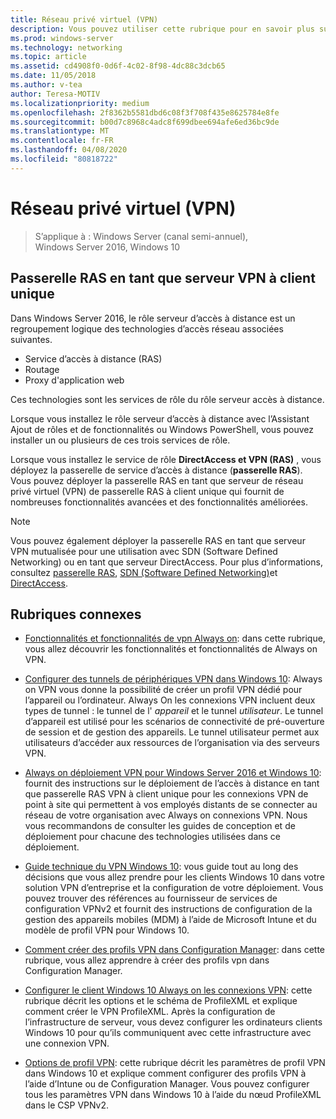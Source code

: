 ```yaml
---
title: Réseau privé virtuel (VPN)
description: Vous pouvez utiliser cette rubrique pour en savoir plus sur les fonctionnalités et fonctionnalités VPN de Windows Server 2016 et Windows 10.
ms.prod: windows-server
ms.technology: networking
ms.topic: article
ms.assetid: cd4908f0-0d6f-4c02-8f98-4dc88c3dcb65
ms.date: 11/05/2018
ms.author: v-tea
author: Teresa-MOTIV
ms.localizationpriority: medium
ms.openlocfilehash: 2f8362b5581dbd6c08f3f708f435e8625784e8fe
ms.sourcegitcommit: b00d7c8968c4adc8f699dbee694afe6ed36bc9de
ms.translationtype: MT
ms.contentlocale: fr-FR
ms.lasthandoff: 04/08/2020
ms.locfileid: "80818722"
---
```

# <a name="virtual-private-networking-vpn"></a>Réseau privé virtuel (VPN)

>S’applique à : Windows Server (canal semi-annuel), Windows Server 2016, Windows 10

## <a name="ras-gateway-as-a-single-tenant-vpn-server"></a>Passerelle RAS en tant que serveur VPN à client unique

Dans Windows Server 2016, le rôle serveur d’accès à distance est un regroupement logique des technologies d’accès réseau associées suivantes.

- Service d’accès à distance (RAS)
- Routage
- Proxy d'application web

Ces technologies sont les services de rôle du rôle serveur accès à distance.

Lorsque vous installez le rôle serveur d’accès à distance avec l’Assistant Ajout de rôles et de fonctionnalités ou Windows PowerShell, vous pouvez installer un ou plusieurs de ces trois services de rôle.

Lorsque vous installez le service de rôle **DirectAccess et VPN (RAS)** , vous déployez la passerelle de service d’accès à distance (**passerelle RAS**). Vous pouvez déployer la passerelle RAS en tant que serveur de réseau privé virtuel (VPN) de passerelle RAS à client unique qui fournit de nombreuses fonctionnalités avancées et des fonctionnalités améliorées.

>[!NOTE]
>Vous pouvez également déployer la passerelle RAS en tant que serveur VPN mutualisée pour une utilisation avec SDN (Software Defined Networking) ou en tant que serveur DirectAccess. Pour plus d’informations, consultez [passerelle RAS](https://docs.microsoft.com/windows-server/remote/remote-access/ras-gateway/ras-gateway), [SDN (Software Defined Networking)](https://docs.microsoft.com/windows-server/networking/sdn/software-defined-networking)et [DirectAccess](https://docs.microsoft.com/windows-server/remote/remote-access/directaccess/directaccess).

## <a name="related-topics"></a>Rubriques connexes
- [Fonctionnalités et fonctionnalités de vpn Always on](vpn-map-da.md): dans cette rubrique, vous allez découvrir les fonctionnalités et fonctionnalités de Always on VPN. 

- [Configurer des tunnels de périphériques VPN dans Windows 10](vpn-device-tunnel-config.md): Always on VPN vous donne la possibilité de créer un profil VPN dédié pour l’appareil ou l’ordinateur. Always On les connexions VPN incluent deux types de tunnel : le tunnel de l' _appareil_ et le tunnel _utilisateur_. Le tunnel d’appareil est utilisé pour les scénarios de connectivité de pré-ouverture de session et de gestion des appareils. Le tunnel utilisateur permet aux utilisateurs d’accéder aux ressources de l’organisation via des serveurs VPN.

- [Always on déploiement VPN pour Windows Server 2016 et Windows 10](always-on-vpn/deploy/always-on-vpn-deploy.md): fournit des instructions sur le déploiement de l’accès à distance en tant que passerelle RAS VPN à client unique pour les connexions VPN de point à site qui permettent à vos employés distants de se connecter au réseau de votre organisation avec Always on connexions VPN. Nous vous recommandons de consulter les guides de conception et de déploiement pour chacune des technologies utilisées dans ce déploiement.

- [Guide technique du VPN Windows 10](https://docs.microsoft.com/windows/access-protection/vpn/vpn-guide): vous guide tout au long des décisions que vous allez prendre pour les clients Windows 10 dans votre solution VPN d’entreprise et la configuration de votre déploiement. Vous pouvez trouver des références au fournisseur de services de configuration VPNv2 et fournit des instructions de configuration de la gestion des appareils mobiles (MDM) à l’aide de Microsoft Intune et du modèle de profil VPN pour Windows 10.

- [Comment créer des profils VPN dans Configuration Manager](https://docs.microsoft.com/configmgr/protect/deploy-use/create-vpn-profiles): dans cette rubrique, vous allez apprendre à créer des profils vpn dans Configuration Manager.

- [Configurer le client Windows 10 Always on les connexions VPN](https://docs.microsoft.com/windows-server/remote/remote-access/vpn/always-on-vpn/deploy/vpn-deploy-client-vpn-connections): cette rubrique décrit les options et le schéma de ProfileXML et explique comment créer le VPN ProfileXML. Après la configuration de l’infrastructure de serveur, vous devez configurer les ordinateurs clients Windows 10 pour qu’ils communiquent avec cette infrastructure avec une connexion VPN.

- [Options de profil VPN](https://docs.microsoft.com/windows/access-protection/vpn/vpn-profile-options): cette rubrique décrit les paramètres de profil VPN dans Windows 10 et explique comment configurer des profils VPN à l’aide d’Intune ou de Configuration Manager. Vous pouvez configurer tous les paramètres VPN dans Windows 10 à l’aide du nœud ProfileXML dans le CSP VPNv2.
